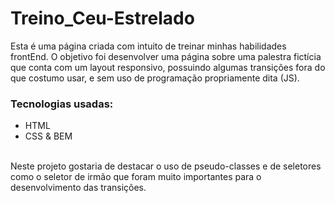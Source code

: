 # Treino_Ceu-Estrelado
Esta é uma página criada com intuito de treinar minhas habilidades frontEnd.
O objetivo foi desenvolver uma página sobre uma palestra fictícia que conta com um layout responsivo, possuindo algumas transições fora do que costumo usar, e sem uso de programação propriamente dita (JS).
<br>
### Tecnologias usadas:
  - HTML
  - CSS & BEM
<br>
Neste projeto gostaria de destacar o uso de pseudo-classes e de seletores como o seletor de irmão que foram muito importantes para o desenvolvimento das transições.
